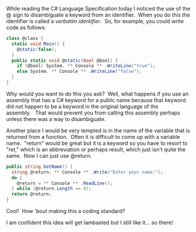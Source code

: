 

While reading the C# Language Specification today I noticed the use of the @ sign to disambiguate a keyword from an identifier.  When you do this the identifier is called a _verbatim identifier_.  So, for example, you could write code as follows:

```csharp
class @class {
  static void Main() {
    @static(false);
  }
  public static void @static(bool @bool) {
    if (@bool) System. ** Console ** .WriteLine("true");
    else System. ** Console ** .WriteLine("false");
  }
}
```

Why would you want to do this you ask?  Well, what happens if you use an assembly that has a C# keyword for a public name because that keyword did not happen to be a keyword in the original language of the assembly.   That would prevent you from calling this assembly perhaps unless there was a way to disambiguate.

Another place I would be very tempted is in the name of the variable that is returned from a function.  Often it is difficult to come up with a variable name.  "return" would be great but it is a keyword so you have to resort to "ret," which is an abbreviation or perhaps result, which just isn't quite the same.  Now I can just use @return.

```csharp
public string GetName() {
  string @return; ** Console ** .Write("Enter your name:");
  do {
    @return = ** Console ** .ReadLine();
  } while (@return.Length == 0);
  return @return;
}
```

Cool!  How 'bout making this a coding standard?

I am confident this idea will get lambasted but I still like it... so there!

